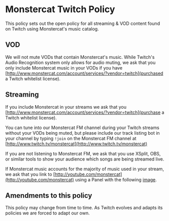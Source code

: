# Monstercat Twitch Policy

This policy sets out the open policy for all streaming & VOD content found on
Twitch using Monstercat's music catalog.

## VOD
We will not mute VODs that contain Monstercat's music. While Twitch's Audio Recognition system only allows for audio muting, we ask that you only include Monstercat music in your VODs if you have [http://www.monstercat.com/account/services/?vendor=twitch](purchased a Twitch whitelist license).

## Streaming
If you include Monstercat in your streams we ask that you [http://www.monstercat.com/account/services/?vendor=twitch](purchase a Twitch whitelist license).

You can tune into our Monstercat FM channel during your Twitch streams without your VODs being muted, but please include our track listing bot in your channel by typing `!join` on the Monstercat FM channel at [http://www.twitch.tv/monstercat](http://www.twitch.tv/monstercat)

If you are not listening to Monstercat FM, we ask that you use XSplit, OBS, or similar tools to show your audience which songs are being streamed live.

If Monstercat music accounts for the majority of music used in your stream,
we ask that you link to
[http://youtube.com/monstercat](http://youtube.com/monstercat) using a Panel
with the following
[image](https://www.monstercat.com/twitch-policy/banners/musicprovidedby-square.png).

## Amendments to this policy

This policy may change from time to time. As Twitch evolves and adapts its policies we are forced to adapt our own.
